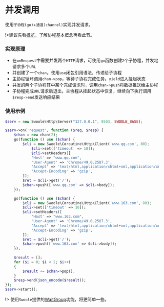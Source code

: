 # 并发调用

[//]: # (
此处删除了setDefer特性，因为支持setDefer的客户端都推荐用一键协程化了。
)

使用`子协程(go)`+`通道(channel)`实现并发请求。

!>建议先看[概览](/coroutine)，了解协程基本概念再看此节。

### 实现原理

* 在`onRequest`中需要并发两个`HTTP`请求，可使用`go`函数创建`2`个子协程，并发地请求多个`URL`
* 并创建了一个`chan`，使用`use`闭包引用语法，传递给子协程
* 主协程循环调用`chan->pop`，等待子协程完成任务，`yield`进入挂起状态
* 并发的两个子协程其中某个完成请求时，调用`chan->push`将数据推送给主协程
* 子协程完成`URL`请求后退出，主协程从挂起状态中恢复，继续向下执行调用`$resp->end`发送响应结果

### 使用示例

```php
$serv = new Swoole\Http\Server("127.0.0.1", 9503, SWOOLE_BASE);

$serv->on('request', function ($req, $resp) {
	$chan = new chan(2);
	go(function () use ($chan) {
		$cli = new Swoole\Coroutine\Http\Client('www.qq.com', 80);
			$cli->set(['timeout' => 10]);
			$cli->setHeaders([
			'Host' => "www.qq.com",
			"User-Agent" => 'Chrome/49.0.2587.3',
			'Accept' => 'text/html,application/xhtml+xml,application/xml',
			'Accept-Encoding' => 'gzip',
		]);
		$ret = $cli->get('/');
		$chan->push(['www.qq.com' => $cli->body]);
	});

	go(function () use ($chan) {
		$cli = new Swoole\Coroutine\Http\Client('www.163.com', 80);
		$cli->set(['timeout' => 10]);
		$cli->setHeaders([
			'Host' => "www.163.com",
			"User-Agent" => 'Chrome/49.0.2587.3',
			'Accept' => 'text/html,application/xhtml+xml,application/xml',
			'Accept-Encoding' => 'gzip',
		]);
		$ret = $cli->get('/');
		$chan->push(['www.163.com' => $cli->body]);
	});
	
	$result = [];
	for ($i = 0; $i < 2; $i++)
	{
		$result += $chan->pop();
	}
	$resp->end(json_encode($result));
});
$serv->start();
```

!> 使用`Swoole`提供的[WaitGroup](/coroutine/wait_group)功能，将更简单一些。